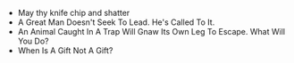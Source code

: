 - May thy knife chip and shatter
- A Great Man Doesn't Seek To Lead. He's Called To It.
- An Animal Caught In A Trap Will Gnaw Its Own Leg To Escape. What Will You Do?
- When Is A Gift Not A Gift?
